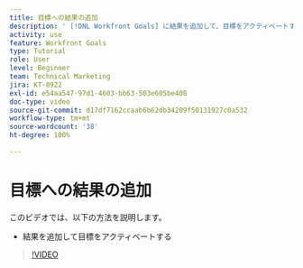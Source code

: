 ```yaml
---
title: 目標への結果の追加
description: ' [!DNL Workfront Goals] に結果を追加して、目標をアクティベートする方法を説明します。'
activity: use
feature: Workfront Goals
type: Tutorial
role: User
level: Beginner
team: Technical Marketing
jira: KT-8922
exl-id: e54aa547-97d1-4603-bb63-503e605be408
doc-type: video
source-git-commit: d17df7162ccaab6b62db34209f50131927c0a532
workflow-type: tm+mt
source-wordcount: '38'
ht-degree: 100%

---
```


# 目標への結果の追加

このビデオでは、以下の方法を説明します。

* 結果を追加して目標をアクティベートする

>[!VIDEO](https://video.tv.adobe.com/v/335194/?quality=12&learn=on&enablevpops)
